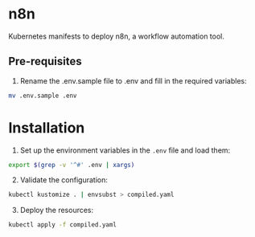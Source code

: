 # n8n

Kubernetes manifests to deploy n8n, a workflow automation tool.

## Pre-requisites

1. Rename the .env.sample file to .env and fill in the required variables:
```bash
mv .env.sample .env
```

# Installation 

1. Set up the environment variables in the `.env` file and load them:
```bash
export $(grep -v '^#' .env | xargs)
```

2. Validate the configuration:
```bash
kubectl kustomize . | envsubst > compiled.yaml
```

3. Deploy the resources:
```bash
kubectl apply -f compiled.yaml
```
